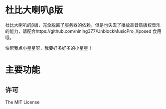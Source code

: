 # 杜比大喇叭β版

杜比大喇叭的β版，完全脱离了服务器的依赖，但是也失去了播放高音质版权音乐的能力，请配合https://github.com/nining377/UnblockMusicPro_Xposed 食用哦。

快帮我点小星星呀，我要好多好多的小星星！

# 主要功能



## 许可

The MIT License